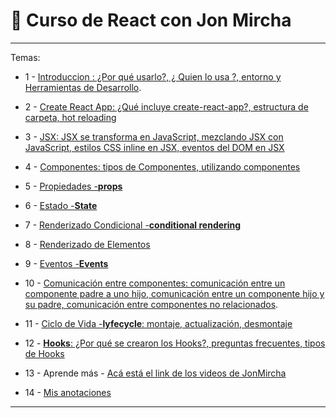 # :book: Curso de React con Jon Mircha

---

Temas:

- 1 - [Introduccion : ¿Por qué usarlo?, ¿ Quien lo usa ?, entorno y Herramientas de Desarrollo](https://github.com/eugenia1984/React-con-JonMircha/blob/main/teoria/01_introduccion.md).

- 2 - [Create React App: ¿Qué incluye create-react-app?, estructura de carpeta, hot reloading](https://github.com/eugenia1984/React-con-JonMircha/blob/main/teoria/02_create_react_app.md)

- 3 - [JSX: JSX se transforma en JavaScript, mezclando JSX con JavaScript, estilos CSS inline en JSX, eventos del DOM en JSX](https://github.com/eugenia1984/React-con-JonMircha/blob/main/teoria/03_jsx.md)

- 4 - [Componentes: tipos de Componentes, utilizando componentes](https://github.com/eugenia1984/React-con-JonMircha/blob/main/teoria/04_componentes.md)

- 5 - [Propiedades -**props**](https://github.com/eugenia1984/React-con-JonMircha/blob/main/teoria/05_props.md)

- 6 - [Estado -**State**](https://github.com/eugenia1984/React-con-JonMircha/blob/main/teoria/06_state.md)

- 7 - [Renderizado Condicional -**conditional rendering**](https://github.com/eugenia1984/React-con-JonMircha/blob/main/teoria/07_conditional_rendering.md)

- 8 - [Renderizado de Elementos](https://github.com/eugenia1984/React-con-JonMircha/blob/main/teoria/08_element_rendering.md)

- 9 - [Eventos -**Events**](https://github.com/eugenia1984/React-con-JonMircha/blob/main/teoria/09_events.md)

- 10 - [Comunicación entre componentes: comunicación entre un componente padre a uno hijo, comunicación entre un componente hijo y su padre, comunicación entre componentes no relacionados](https://github.com/eugenia1984/React-con-JonMircha/blob/main/teoria/10_comunication_between_components.md).

- 11 - [Ciclo de Vida -**lyfecycle**: montaje, actualización, desmontaje](https://github.com/eugenia1984/React-con-JonMircha/blob/main/teoria/11_lyfecycle.md)

- 12 - [**Hooks**: ¿Por qué se crearon los Hooks?, preguntas frecuentes, tipos de Hooks](https://github.com/eugenia1984/React-con-JonMircha/blob/main/teoria/12_hooks.md)

- 13 - Aprende más - [Acá está el link de los videos de JonMircha](https://www.youtube.com/playlist?list=PLvq-jIkSeTUZ5XcUw8fJPTBKEHEKPMTKk)

- 14 - [Mis anotaciones](https://github.com/eugenia1984/React-con-JonMircha/blob/main/teoria/mis_anotaciones.md)

---
